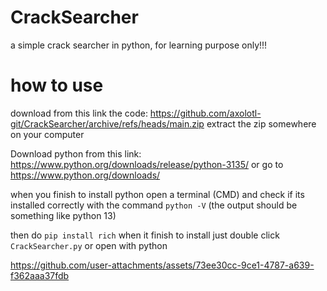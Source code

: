 # CrackSearcher
a simple crack searcher in python, for learning purpose only!!!

# how to use
download from this link the code: https://github.com/axolotl-git/CrackSearcher/archive/refs/heads/main.zip
extract the zip somewhere on your computer

Download python from this link: https://www.python.org/downloads/release/python-3135/ or go to https://www.python.org/downloads/

when you finish to install python open a terminal (CMD) and check if its installed correctly with the command ```python -V``` (the output should be something like python 13)

then do ```pip install rich```
when it finish to install just double click `CrackSearcher.py` or open with python

https://github.com/user-attachments/assets/73ee30cc-9ce1-4787-a639-f362aaa37fdb

